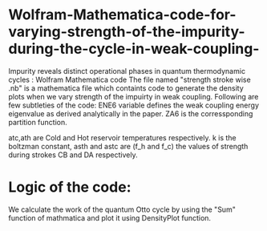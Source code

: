 # Wolfram-Mathematica-code-for-varying-strength-of-the-impurity-during-the-cycle-in-weak-coupling-
Impurity reveals distinct operational phases in quantum thermodynamic cycles : Wolfram Mathematica code 
The file named "strength stroke wise .nb" is a mathematica file which containts code to generate the density plots when we vary strength of the impuirty in weak coupling.
Following are few subtleties of the code: ENE6 variable defines the weak coupling energy eigenvalue as derived analytically in the paper. ZA6 is the corressponding partition function. <br />

atc,ath are Cold and Hot reservoir temperatures respectively.
k is the boltzman constant, asth and astc are (f_h and f_c) the values of strength during strokes CB and DA respectively.

# Logic of the code:
We calculate the work of the quantum Otto cycle by using the "Sum" function of mathmatica and plot it using DensityPlot function. 
